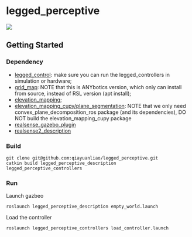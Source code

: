 # legged_perceptive
[![](https://i.ytimg.com/vi/zcTuBe6d1qQ/maxresdefault.jpg)](https://youtu.be/zcTuBe6d1qQ?si=yn4POSM8wvb2f0C8)

## Getting Started
### Dependency

- [legged_control](https://github.com/qiayuanliao/legged_control): make sure you can run the legged_controllers in simulation or hardware;
- [grid_map](https://github.com/ANYbotics/grid_map): NOTE that this is ANYbotics version, which only can install from source, instead of RSL version (apt install);
- [elevation_mapping](https://github.com/ANYbotics/elevation_mapping);
- [elevation_mapping_cupy/plane_segmentation](https://github.com/leggedrobotics/elevation_mapping_cupy): NOTE that we only need 
convex_plane_decomposition_ros package (and its dependencies), DO NOT build the elevation_mapping_cupy package
- [realsense_gazebo_plugin](https://github.com/pal-robotics/realsense_gazebo_plugin)
- [realsense2_description](https://github.com/IntelRealSense/realsense-ros/tree/ros2-development/realsense2_description)


### Build

    git clone git@github.com:qiayuanliao/legged_perceptive.git
    catkin build legged_perceptive_description legged_perceptive_controllers

### Run 
Launch gazbeo

    roslaunch legged_perceptive_description empty_world.launch
    
Load the controller

    roslaunch legged_perceptive_controllers load_controller.launch
